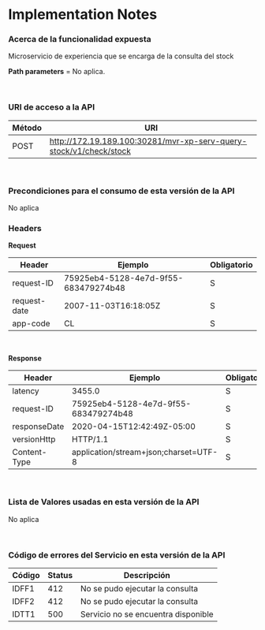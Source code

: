 # Implementation Notes

### Acerca de la funcionalidad expuesta
Microservicio de experiencia que se encarga de la consulta del stock

**Path parameters** = No aplica.

<br/>

### URI de acceso a la API
| Método |  					 URI 	  															 |
|--------|-------------------------------------------------------------------------------------------|
|  POST   | http://172.19.189.100:30281/mvr-xp-serv-query-stock/v1/check/stock |

<br/>

### Precondiciones para el consumo de esta versión de la API
No aplica
<br/>

### Headers
**Request**

| 	  Header   | Ejemplo 						 		  | Obligatorio | 
|--------------|------------------------------------------|-------------|
| request-ID   |   75925eb4-5128-4e7d-9f55-683479274b48   | 	 S     	|
| request-date |   2007-11-03T16:18:05Z  				  |  	 S 		|
| app-code	   |   CL  						              |  	 S  	|
<br/>

**Response**

| 	  Header   | Ejemplo 						 		  | Obligatorio | 
|--------------|------------------------------------------|-------------|
| latency   	   |   3455.0   							  | 	 S     	|
| request-ID 	   |   75925eb4-5128-4e7d-9f55-683479274b48   |  	 S 		|
| responseDate	   |   2020-04-15T12:42:49Z-05:00 			  |  	 S  	|
| versionHttp	   |   HTTP/1.1  						      |  	 S  	|
| Content-Type	   |   application/stream+json;charset=UTF-8  |  	 S  	|

<br/>

### Lista de Valores usadas en esta versión de la API
No aplica

<br/>

### Código de errores del Servicio en esta versión de la API
| Código  | Status  |          Descripción         	| 
|---------|---------|-------------------------------|
| IDFF1   |   412  	|  No se pudo ejecutar la consulta   	|
| IDFF2   |   412  	|  No se pudo ejecutar la consulta      |
| IDTT1   |   500  	|  Servicio no se encuentra disponible	|

<br/>